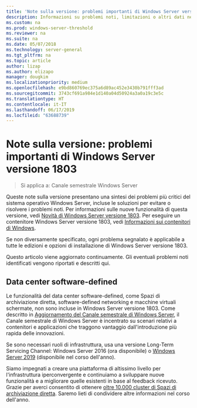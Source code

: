 ```yaml
---
title: 'Note sulla versione: problemi importanti di Windows Server versione 1803'
description: Informazioni su problemi noti, limitazioni o altri dati necessari prima di installare Windows Server versione 1803
ms.custom: na
ms.prod: windows-server-threshold
ms.reviewer: na
ms.suite: na
ms.date: 05/07/2018
ms.technology: server-general
ms.tgt_pltfrm: na
ms.topic: article
author: lizap
ms.author: elizapo
manager: dougkim
ms.localizationpriority: medium
ms.openlocfilehash: e9bd860769ec375a6d89ac452e3430b791fff3ad
ms.sourcegitcommit: 3743cf691a984e1d140a04d50924a3a0a19c3e5c
ms.translationtype: HT
ms.contentlocale: it-IT
ms.lasthandoff: 06/17/2019
ms.locfileid: "63688739"
---
```

# <a name="release-notes-important-issues-in-windows-server-version-1803"></a>Note sulla versione: problemi importanti di Windows Server versione 1803

>Si applica a: Canale semestrale Windows Server

Queste note sulla versione presentano una sintesi dei problemi più critici del sistema operativo Windows Server, incluse le soluzioni per evitare o risolvere i problemi noti. Per informazioni sulle nuove funzionalità di questa versione, vedi [Novità di Windows Server versione 1803](whats-new-in-windows-server-1803.md). Per eseguire un contenitore Windows Server versione 1803, vedi [Informazioni sui contenitori di Windows](https://docs.microsoft.com/virtualization/windowscontainers/about/). 

Se non diversamente specificato, ogni problema segnalato è applicabile a tutte le edizioni e opzioni di installazione di Windows Server versione 1803.  

Questo articolo viene aggiornato continuamente. Gli eventuali problemi noti identificati vengono riportati e descritti qui. 


## <a name="software-defined-datacenter"></a>Data center software-defined

Le funzionalità del data center software-defined, come Spazi di archiviazione diretta, software-defined networking e macchine virtuali schermate, non sono incluse in Windows Server versione 1803. Come descritto in [Aggiornamento del Canale semestrale di Windows Server](https://cloudblogs.microsoft.com/windowsserver/2018/03/29/windows-server-semi-annual-channel-update/), il Canale semestrale di Windows Server è incentrato su scenari relativi a contenitori e applicazioni che traggono vantaggio dall'introduzione più rapida delle innovazioni. 

Se sono necessari ruoli di infrastruttura, usa una versione Long-Term Servicing Channel: Windows Server 2016 (ora disponibile) o [Windows Server 2019](https://cloudblogs.microsoft.com/windowsserver/2018/03/20/introducing-windows-server-2019-now-available-in-preview) (disponibile nel corso dell'anno).

Siamo impegnati a creare una piattaforma di altissimo livello per l'infrastruttura iperconvergente e continuiamo a sviluppare nuove funzionalità e a migliorare quelle esistenti in base al feedback ricevuto. Grazie per averci consentito di ottenere [oltre 10.000 cluster di Spazi di archiviazione diretta](https://blogs.technet.microsoft.com/filecab/2018/03/27/storage-spaces-direct-momentum). Saremo lieti di condividere altre informazioni nel corso dell'anno.